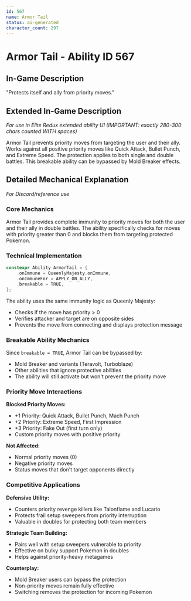```yaml
---
id: 567
name: Armor Tail
status: ai-generated
character_count: 297
---
```


# Armor Tail - Ability ID 567

## In-Game Description
"Protects itself and ally from priority moves."

## Extended In-Game Description
*For use in Elite Redux extended ability UI (IMPORTANT: exactly 280-300 chars counted WITH spaces)*

Armor Tail prevents priority moves from targeting the user and their ally. Works against all positive priority moves like Quick Attack, Bullet Punch, and Extreme Speed. The protection applies to both single and double battles. This breakable ability can be bypassed by Mold Breaker effects.

## Detailed Mechanical Explanation
*For Discord/reference use*

### Core Mechanics
Armor Tail provides complete immunity to priority moves for both the user and their ally in double battles. The ability specifically checks for moves with priority greater than 0 and blocks them from targeting protected Pokemon.

### Technical Implementation
```cpp
constexpr Ability ArmorTail = {
    .onImmune = QueenlyMajesty.onImmune,
    .onImmuneFor = APPLY_ON_ALLY,
    .breakable = TRUE,
};
```

The ability uses the same immunity logic as Queenly Majesty:
- Checks if the move has priority > 0
- Verifies attacker and target are on opposite sides
- Prevents the move from connecting and displays protection message

### Breakable Ability Mechanics
Since `breakable = TRUE`, Armor Tail can be bypassed by:
- Mold Breaker and variants (Teravolt, Turboblaze)
- Other abilities that ignore protective abilities
- The ability will still activate but won't prevent the priority move

### Priority Move Interactions
**Blocked Priority Moves:**
- +1 Priority: Quick Attack, Bullet Punch, Mach Punch
- +2 Priority: Extreme Speed, First Impression
- +3 Priority: Fake Out (first turn only)
- Custom priority moves with positive priority

**Not Affected:**
- Normal priority moves (0)
- Negative priority moves
- Status moves that don't target opponents directly

### Competitive Applications
**Defensive Utility:**
- Counters priority revenge killers like Talonflame and Lucario
- Protects frail setup sweepers from priority interruption
- Valuable in doubles for protecting both team members

**Strategic Team Building:**
- Pairs well with setup sweepers vulnerable to priority
- Effective on bulky support Pokemon in doubles
- Helps against priority-heavy metagames

**Counterplay:**
- Mold Breaker users can bypass the protection
- Non-priority moves remain fully effective
- Switching removes the protection for incoming Pokemon